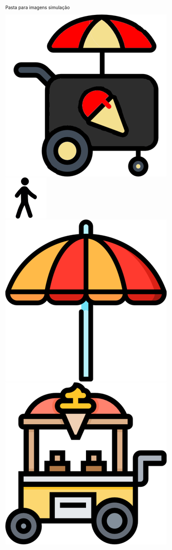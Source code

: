 Pasta para imagens simulação

![imagem carrinho](icecream-cart.png)
![imagem pessoa](relaxing-walk.png)
![imagem carrinho](beach-umbrella.png)
![imagem pessoa](carrinho-de-comida.png)
